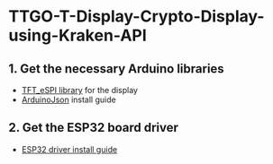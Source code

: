 # TTGO-T-Display-Crypto-Display-using-Kraken-API

## 1. Get the necessary Arduino libraries

- [TFT_eSPI library](https://github.com/Xinyuan-LilyGO/TTGO-T-Display) for the display
- [ArduinoJson](https://www.ardu-badge.com/ArduinoJson/6.10.1) install guide

## 2. Get the ESP32 board driver

- [ESP32 driver install guide](https://randomnerdtutorials.com/installing-the-esp32-board-in-arduino-ide-windows-instructions/)
